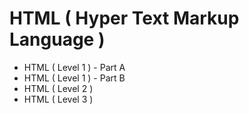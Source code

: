 <h1>HTML ( Hyper Text Markup Language )</h1>
<ul>
  <li>HTML ( Level 1 ) - Part A</li>
  <li>HTML ( Level 1 ) - Part B</li>
  <li>HTML ( Level 2 ) </li>
  <li>HTML ( Level 3 ) </li>
</ul>
